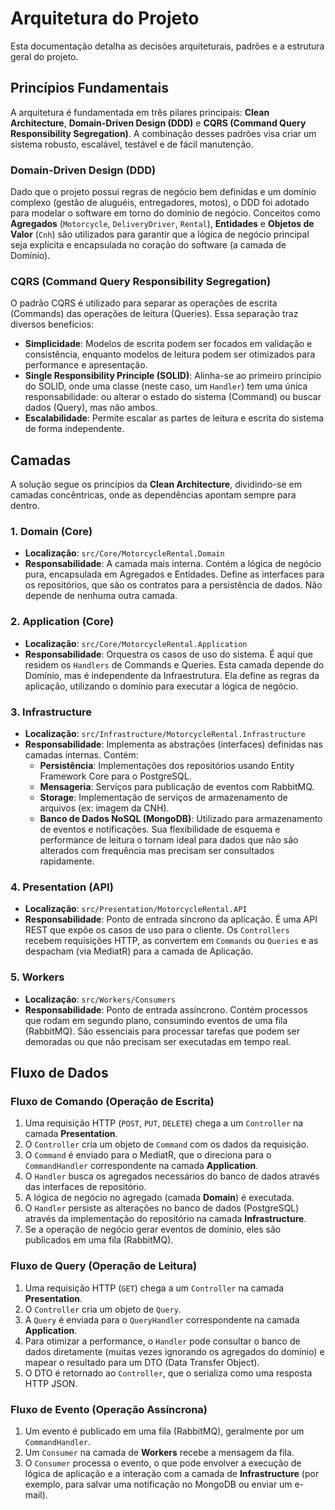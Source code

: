 # Arquitetura do Projeto

Esta documentação detalha as decisões arquiteturais, padrões e a estrutura geral do projeto.

## Princípios Fundamentais

A arquitetura é fundamentada em três pilares principais: **Clean Architecture**, **Domain-Driven Design (DDD)** e **CQRS (Command Query Responsibility Segregation)**. A combinação desses padrões visa criar um sistema robusto, escalável, testável e de fácil manutenção.

### Domain-Driven Design (DDD)

Dado que o projeto possui regras de negócio bem definidas e um domínio complexo (gestão de aluguéis, entregadores, motos), o DDD foi adotado para modelar o software em torno do domínio de negócio. Conceitos como **Agregados** (`Motorcycle`, `DeliveryDriver`, `Rental`), **Entidades** e **Objetos de Valor** (`Cnh`) são utilizados para garantir que a lógica de negócio principal seja explícita e encapsulada no coração do software (a camada de Domínio).

### CQRS (Command Query Responsibility Segregation)

O padrão CQRS é utilizado para separar as operações de escrita (Commands) das operações de leitura (Queries). Essa separação traz diversos benefícios:

*   **Simplicidade**: Modelos de escrita podem ser focados em validação e consistência, enquanto modelos de leitura podem ser otimizados para performance e apresentação.
*   **Single Responsibility Principle (SOLID)**: Alinha-se ao primeiro princípio do SOLID, onde uma classe (neste caso, um `Handler`) tem uma única responsabilidade: ou alterar o estado do sistema (Command) ou buscar dados (Query), mas não ambos.
*   **Escalabilidade**: Permite escalar as partes de leitura e escrita do sistema de forma independente.

## Camadas

A solução segue os princípios da **Clean Architecture**, dividindo-se em camadas concêntricas, onde as dependências apontam sempre para dentro.

### 1. Domain (Core)

*   **Localização**: `src/Core/MotorcycleRental.Domain`
*   **Responsabilidade**: A camada mais interna. Contém a lógica de negócio pura, encapsulada em Agregados e Entidades. Define as interfaces para os repositórios, que são os contratos para a persistência de dados. Não depende de nenhuma outra camada.

### 2. Application (Core)

*   **Localização**: `src/Core/MotorcycleRental.Application`
*   **Responsabilidade**: Orquestra os casos de uso do sistema. É aqui que residem os `Handlers` de Commands e Queries. Esta camada depende do Domínio, mas é independente da Infraestrutura. Ela define as regras da aplicação, utilizando o domínio para executar a lógica de negócio.

### 3. Infrastructure

*   **Localização**: `src/Infrastructure/MotorcycleRental.Infrastructure`
*   **Responsabilidade**: Implementa as abstrações (interfaces) definidas nas camadas internas. Contém:
    *   **Persistência**: Implementações dos repositórios usando Entity Framework Core para o PostgreSQL.
    *   **Mensageria**: Serviços para publicação de eventos com RabbitMQ.
    *   **Storage**: Implementação de serviços de armazenamento de arquivos (ex: imagem da CNH).
    *   **Banco de Dados NoSQL (MongoDB)**: Utilizado para armazenamento de eventos e notificações. Sua flexibilidade de esquema e performance de leitura o tornam ideal para dados que não são alterados com frequência mas precisam ser consultados rapidamente.

### 4. Presentation (API)

*   **Localização**: `src/Presentation/MotorcycleRental.API`
*   **Responsabilidade**: Ponto de entrada síncrono da aplicação. É uma API REST que expõe os casos de uso para o cliente. Os `Controllers` recebem requisições HTTP, as convertem em `Commands` ou `Queries` e as despacham (via MediatR) para a camada de Aplicação.

### 5. Workers

*   **Localização**: `src/Workers/Consumers`
*   **Responsabilidade**: Ponto de entrada assíncrono. Contém processos que rodam em segundo plano, consumindo eventos de uma fila (RabbitMQ). São essenciais para processar tarefas que podem ser demoradas ou que não precisam ser executadas em tempo real.

## Fluxo de Dados

### Fluxo de Comando (Operação de Escrita)

1.  Uma requisição HTTP (`POST`, `PUT`, `DELETE`) chega a um `Controller` na camada **Presentation**.
2.  O `Controller` cria um objeto de `Command` com os dados da requisição.
3.  O `Command` é enviado para o MediatR, que o direciona para o `CommandHandler` correspondente na camada **Application**.
4.  O `Handler` busca os agregados necessários do banco de dados através das interfaces de repositório.
5.  A lógica de negócio no agregado (camada **Domain**) é executada.
6.  O `Handler` persiste as alterações no banco de dados (PostgreSQL) através da implementação do repositório na camada **Infrastructure**.
7.  Se a operação de negócio gerar eventos de domínio, eles são publicados em uma fila (RabbitMQ).

### Fluxo de Query (Operação de Leitura)

1.  Uma requisição HTTP (`GET`) chega a um `Controller` na camada **Presentation**.
2.  O `Controller` cria um objeto de `Query`.
3.  A `Query` é enviada para o `QueryHandler` correspondente na camada **Application**.
4.  Para otimizar a performance, o `Handler` pode consultar o banco de dados diretamente (muitas vezes ignorando os agregados do domínio) e mapear o resultado para um DTO (Data Transfer Object).
5.  O DTO é retornado ao `Controller`, que o serializa como uma resposta HTTP JSON.

### Fluxo de Evento (Operação Assíncrona)

1.  Um evento é publicado em uma fila (RabbitMQ), geralmente por um `CommandHandler`.
2.  Um `Consumer` na camada de **Workers** recebe a mensagem da fila.
3.  O `Consumer` processa o evento, o que pode envolver a execução de lógica de aplicação e a interação com a camada de **Infrastructure** (por exemplo, para salvar uma notificação no MongoDB ou enviar um e-mail).